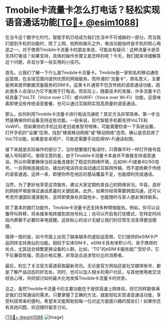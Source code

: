# Tmobile卡流量卡怎么打电话？轻松实现语音通话功能[[TG💪+ @esim1088](https://t.me/s/esim1088)]

在当今这个数字化时代，智能手机已经成为我们生活中不可或缺的一部分。而当我们提到手机的功能时，除了上网、拍照和娱乐之外，电话功能始终是手机的核心用途之一。对于使用Tmobile卡流量卡的朋友来说，可能会有疑问：这种流量卡是否支持打电话？如果支持，具体的操作步骤又是怎样的呢？今天，我们就来详细解答这个问题，并且分享一些实用的小技巧。

首先，让我们了解一下什么是Tmobile卡流量卡。Tmobile是一家知名的移动通信运营商，在全球范围内提供优质的网络服务。而所谓的“流量卡”，顾名思义，主要是用来提供数据流量服务的SIM卡。这类卡片通常不包含传统的语音通话功能，因此很多人会误以为它不能用于打电话。但实际上，随着技术的发展，许多流量卡已经具备了VoLTE（Voice over LTE）或VoWiFi（Voice over Wi-Fi）功能，这意味着即使没有传统语音套餐，也可以通过互联网实现高质量的语音通话。

那么，如何利用Tmobile卡流量卡进行电话沟通呢？其实方法非常简单。第一步当然是确保你的设备支持这些功能。一般来说，现代智能手机都支持VoLTE和VoWiFi，但如果你的手机比较老旧或者型号特殊，可能需要检查一下系统设置。打开手机的“设置”应用，找到“蜂窝移动网络”或“移动网络”选项，确认是否启用了VoLTE功能。如果是安卓用户，可能还需要手动启用Wi-Fi通话权限。

接下来就是实际操作的部分了。当你想要拨打电话时，只需像平时一样打开拨号盘输入号码即可。值得注意的是，由于Tmobile卡流量卡本身并不直接支持语音通话，所以你需要确保当前设备连接到了稳定的网络环境，比如Wi-Fi或者4G/5G信号。一旦网络连接成功，拨出的电话将会自动通过互联网传输，而不是依赖于传统的语音通道。这样一来，即便你所在地区的基站覆盖不足，也能顺利完成通话。

当然，为了更好地享受这项服务，建议大家定期检查自己的网络状况。毕竟，良好的网络环境是保证通话质量的关键因素。此外，如果你经常需要跨国沟通，还可以考虑开通国际漫游服务，这样即使身处异国他乡，也能随时与家人朋友保持联系。

除了基本的拨打功能外，Tmobile卡流量卡还支持多种增值服务。例如，你可以设置呼叫转移，将未接来电转接到其他号码上；也可以开启免打扰模式，在特定时间段内屏蔽不必要的来电提醒。这些贴心的设计无疑让我们的日常生活变得更加便捷。

值得一提的是，如今市面上出现了越来越多的虚拟运营商，它们提供的eSIM卡产品同样支持类似的功能。相较于实体SIM卡，eSIM卡具有体积小巧、易于携带的优点，尤其适合频繁更换设备的人群。比如，“TG”的eSIM卡服务就广受好评，它不仅兼容性强，而且价格实惠，非常适合追求性价比的消费者。

最后，别忘了关注官方渠道获取最新资讯。无论是官方网站还是社交媒体账号，都是了解产品动态的好去处。同时，也可以加入相关的用户社区，与其他使用者交流经验心得，共同探讨如何最大化地发挥Tmobile卡流量卡的优势。

总之，虽然Tmobile卡流量卡的主要功能在于提供高速上网体验，但它同样能够满足我们日常通话的需求。只要掌握了正确的方法，就能轻松实现语音通话功能，享受科技带来的便利。希望本文能帮助到每一位对这方面感兴趣的朋友们！如果你还有其他问题，欢迎随时留言讨论。

[[TG💪+ @esim1088](https://t.me/s/esim1088) ![Image](https://i.postimg.cc/4NQfJmqS/Snipaste-2025-05-13-00-14-12.png)]